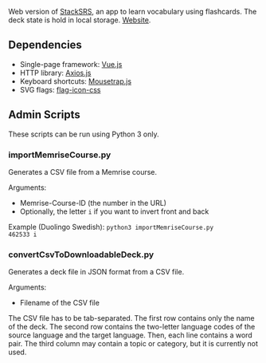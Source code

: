 Web version of [StackSRS](https://github.com/MelvilQ/stacksrs), an app to learn vocabulary using flashcards. The deck state is hold in local storage. [Website](https://stacksrs.droppages.com).

## Dependencies

* Single-page framework: [Vue.js](https://vuejs.org/)
* HTTP library: [Axios.js](https://github.com/axios/axios)
* Keyboard shortcuts: [Mousetrap.js](https://craig.is/killing/mice)
* SVG flags: [flag-icon-css](https://github.com/lipis/flag-icon-css)

## Admin Scripts

These scripts can be run using Python 3 only.

### importMemriseCourse.py

Generates a CSV file from a Memrise course.

Arguments:

* Memrise-Course-ID (the number in the URL)
* Optionally, the letter <code>i</code> if you want to invert front and back

Example (Duolingo Swedish): <code>python3 importMemriseCourse.py 462533 i</code>

### convertCsvToDownloadableDeck.py

Generates a deck file in JSON format from a CSV file.

Arguments:

* Filename of the CSV file

The CSV file has to be tab-separated. The first row contains only the name of the deck. The second row contains the two-letter language codes of the source language and the target language. Then, each line contains a word pair. The third column may contain a topic or category, but it is currently not used.